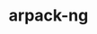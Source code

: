 ---
title: "arpack-ng"
layout: cache
categories: [package, develop-2023-10-08]
meta: {"versions": ["3.9.0"], "compilers": ["cce@=15.0.1", "gcc@=11.4.0", "gcc@=12.1.0", "gcc@=9.4.0", "oneapi@=2023.2.1"], "oss": ["rhel8", "ubuntu20.04", "ubuntu22.04"], "platforms": ["linux"], "targets": ["aarch64", "ppc64le", "x86_64_v3", "zen4"], "stacks": ["e4s", "e4s-arm", "e4s-cray-rhel", "e4s-oneapi", "e4s-power", "e4s-rocm-external", "root", "tutorial"], "num_specs": 6, "num_specs_by_stack": {"root": 6, "e4s-cray-rhel": 1, "e4s-arm": 1, "e4s-power": 1, "e4s-rocm-external": 1, "e4s": 1, "e4s-oneapi": 1, "tutorial": 1}}
spec_details: [{"hash": "pja5egqzmbh3xb7n7fguegz2jmmu5kbm", "compiler": "cce@=15.0.1", "versions": ["3.9.0"], "os": "rhel8", "platform": "linux", "target": "zen4", "variants": ["build_system=cmake", "build_type=Release", "generator=make", "~icb", "~ipo", "+mpi", "+shared"], "stacks": ["root", "e4s-cray-rhel"], "size": "-", "tarball": "https://binaries.spack.io/releases/develop-2023-10-08/build_cache/linux-rhel8-zen4/cce-15.0.1/arpack-ng-3.9.0/linux-rhel8-zen4-cce-15.0.1-arpack-ng-3.9.0-pja5egqzmbh3xb7n7fguegz2jmmu5kbm.spack"}, {"hash": "tommjsvjkcmneqbzxld7vacl4f342thu", "compiler": "gcc@=11.4.0", "versions": ["3.9.0"], "os": "ubuntu20.04", "platform": "linux", "target": "aarch64", "variants": ["build_system=cmake", "build_type=Release", "generator=make", "~icb", "~ipo", "+mpi", "+shared"], "stacks": ["e4s-arm", "root"], "size": "-", "tarball": "https://binaries.spack.io/releases/develop-2023-10-08/build_cache/linux-ubuntu20.04-aarch64/gcc-11.4.0/arpack-ng-3.9.0/linux-ubuntu20.04-aarch64-gcc-11.4.0-arpack-ng-3.9.0-tommjsvjkcmneqbzxld7vacl4f342thu.spack"}, {"hash": "uucvaxlyyp7giy4ydsrthmcglli5ran7", "compiler": "gcc@=9.4.0", "versions": ["3.9.0"], "os": "ubuntu20.04", "platform": "linux", "target": "ppc64le", "variants": ["build_system=cmake", "build_type=Release", "generator=make", "~icb", "~ipo", "+mpi", "+shared"], "stacks": ["root", "e4s-power"], "size": "-", "tarball": "https://binaries.spack.io/releases/develop-2023-10-08/build_cache/linux-ubuntu20.04-ppc64le/gcc-9.4.0/arpack-ng-3.9.0/linux-ubuntu20.04-ppc64le-gcc-9.4.0-arpack-ng-3.9.0-uucvaxlyyp7giy4ydsrthmcglli5ran7.spack"}, {"hash": "ddj4vuzqzazsk6iekrapnyzr4cy5h4mr", "compiler": "gcc@=11.4.0", "versions": ["3.9.0"], "os": "ubuntu20.04", "platform": "linux", "target": "x86_64_v3", "variants": ["build_system=cmake", "build_type=Release", "generator=make", "~icb", "~ipo", "+mpi", "+shared"], "stacks": ["e4s-rocm-external", "root", "e4s"], "size": "-", "tarball": "https://binaries.spack.io/releases/develop-2023-10-08/build_cache/linux-ubuntu20.04-x86_64_v3/gcc-11.4.0/arpack-ng-3.9.0/linux-ubuntu20.04-x86_64_v3-gcc-11.4.0-arpack-ng-3.9.0-ddj4vuzqzazsk6iekrapnyzr4cy5h4mr.spack"}, {"hash": "wjvpsavth5qqetv4btnsus5bzgudtq5h", "compiler": "oneapi@=2023.2.1", "versions": ["3.9.0"], "os": "ubuntu20.04", "platform": "linux", "target": "x86_64_v3", "variants": ["build_system=cmake", "build_type=Release", "generator=make", "~icb", "~ipo", "+mpi", "+shared"], "stacks": ["root", "e4s-oneapi"], "size": "-", "tarball": "https://binaries.spack.io/releases/develop-2023-10-08/build_cache/linux-ubuntu20.04-x86_64_v3/oneapi-2023.2.1/arpack-ng-3.9.0/linux-ubuntu20.04-x86_64_v3-oneapi-2023.2.1-arpack-ng-3.9.0-wjvpsavth5qqetv4btnsus5bzgudtq5h.spack"}, {"hash": "zo7cocy3kbepplqkgbdzwq6dy35kspyz", "compiler": "gcc@=12.1.0", "versions": ["3.9.0"], "os": "ubuntu22.04", "platform": "linux", "target": "x86_64_v3", "variants": ["build_system=cmake", "build_type=Release", "generator=make", "~icb", "~ipo", "+mpi", "+shared"], "stacks": ["root", "tutorial"], "size": "-", "tarball": "https://binaries.spack.io/releases/develop-2023-10-08/build_cache/linux-ubuntu22.04-x86_64_v3/gcc-12.1.0/arpack-ng-3.9.0/linux-ubuntu22.04-x86_64_v3-gcc-12.1.0-arpack-ng-3.9.0-zo7cocy3kbepplqkgbdzwq6dy35kspyz.spack"}]
---